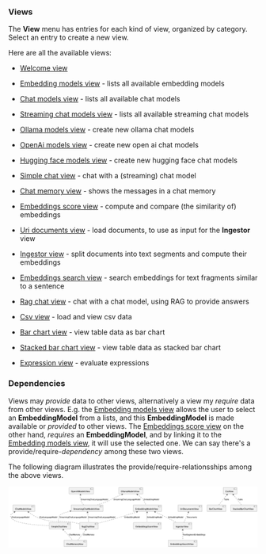### Views

The **View** menu has entries for each kind of view, organized by category. Select an entry to create a new view.

Here are all the available views:

* [Welcome view](no.kantega.llm.fx.WelcomeView.md)

* [Embedding models view](no.kantega.llm.fx.EmbeddingModelsView.md) - lists all available embedding models

* [Chat models view](no.kantega.llm.fx.ChatLanguageModelView.md) - lists all available chat models

* [Streaming chat models view](no.kantega.llm.fx.StreamingChatLanguageModelView.md) - lists all available streaming chat models

* [Ollama models view](no.kantega.llm.fx.OllamaModelsView:/markdown/views/no.kantega.llm.fx.OllamaModelsView.md) - create new ollama chat models

* [OpenAi models view](no.kantega.llm.fx.OpenaiChatModelsView:/markdown/views/no.kantega.llm.fx.OpenaiChatModelsView.md) - create new open ai chat models

* [Hugging face models view](no.kantega.llm.fx.HuggingfaceModelView:/markdown/views/no.kantega.llm.fx.HuggingfaceModelView.md) - create new hugging face chat models

* [Simple chat view](no.kantega.llm.fx.SimpleChatView.md) - chat with a (streaming) chat model

* [Chat memory view](no.kantega.llm.fx.ChatMemoryView.md) - shows the messages in a chat memory

* [Embeddings score view](no.kantega.llm.fx.EmbeddingsScoreView.md) - compute and compare (the similarity of) embeddings

* [Uri documents view](no.kantega.llm.fx.UriDocumentsView.md) - load documents, to use as input for the **Ingestor** view

* [Ingestor view](no.kantega.llm.fx.IngestorView.md) - split documents into text segments and compute their embeddings

* [Embeddings search view](no.kantega.llm.fx.EmbeddingsSearchView.md) - search embeddings for text fragments similar to a sentence

* [Rag chat view](no.kantega.llm.fx.RagChatView.md) - chat with a chat model, using RAG to provide answers

* [Csv view](no.kantega.llm.fx.CsvView.md) - load and view csv data

* [Bar chart view](no.kantega.llm.fx.BarChartView.md) - view table data as bar chart

* [Stacked bar chart view](no.kantega.llm.fx.StackedBarChartView.md) - view table data as stacked bar chart

* [Expression view](no.kantega.llm.fx.ExpressionView.md) - evaluate expressions

### Dependencies

Views may *provide* data to other views, alternatively a view my *require* data from other views. E.g. the [Embedding models view](no.kantega.llm.fx.EmbeddingModelsView.md) allows the user to select an **EmbeddingModel** from a lists, and this **EmbeddingModel** is made available or *provided* to other views. The [Embeddings score view](no.kantega.llm.fx.EmbeddingsScoreView.md) on the other hand, *requires* an **EmbeddingModel**, and by linking it to the [Embedding models view](no.kantega.llm.fx.EmbeddingModelsView.md), it will use the selected one. We can say there's a provide/require-*dependency* among these two views.

The following diagram illustrates the provide/require-relationsships among the above views.

![](../plantuml/view-dependencies.png)

